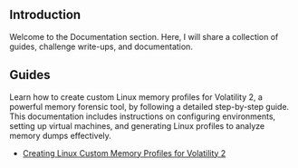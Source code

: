 ## Introduction
Welcome to the Documentation section. Here, I will share a collection of guides, challenge write-ups, and documentation.

## Guides
Learn how to create custom Linux memory profiles for Volatility 2, a powerful memory forensic tool, by following a detailed step-by-step guide. 
This documentation includes instructions on configuring environments, setting up virtual machines, and generating Linux profiles to analyze memory dumps effectively.
- [Creating Linux Custom Memory Profiles for Volatility 2](Creating%20Linux%20Custom%20Memory%20Profiles%20for%20Volatility%202.pdf)
